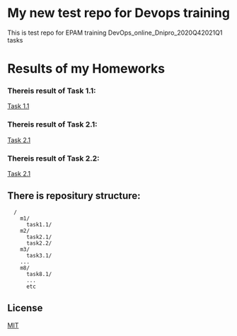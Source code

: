 # My new test repo for Devops training
This is test repo for EPAM training DevOps_online_Dnipro_2020Q42021Q1 tasks

# Results of my Homeworks

### Thereis result of Task 1.1:
[Task 1.1](./m1/task1.1/readme.md)

### Thereis result of Task 2.1:
[Task 2.1](./m2/task2.1/readme.md)

### Thereis result of Task 2.2:
[Task 2.1](./m2/task2.2/readme.md)

## There is repositury structure:
      /
        m1/
          task1.1/
        m2/
          task2.1/
          task2.2/
        m3/
          task3.1/
        ...
        m8/
          task8.1/
          ...
          etc

## License
[MIT](https://choosealicense.com/licenses/mit/)

